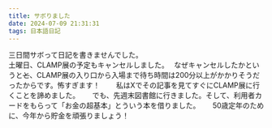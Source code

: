 ```yaml
---
title: サボりました
date: 2024-07-09 21:31:31
tags: 日本語日記
---
```

三日間サボって日記を書きませんでした。  
土曜日、CLAMP展の予定もキャンセルしました。　
なぜキャンセルしたかというと~~と~~、CLAMP展の入り口から入場まで待ち時間は200分以上がかかりそうだったからです。怖すぎます！　　
私はXでその記事を見てすぐにCLAMP展に行くことを諦めました。　　
でも、先週末図書館に行きました。そして、利用者カードをもらって「お金の超基本」とういう本を借りました。　　
50歳定年のために、今年から貯金を頑張りましょう！